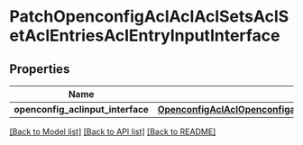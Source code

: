 # PatchOpenconfigAclAclAclSetsAclSetAclEntriesAclEntryInputInterface

## Properties
Name | Type | Description | Notes
------------ | ------------- | ------------- | -------------
**openconfig_aclinput_interface** | [**OpenconfigAclAclOpenconfigaclaclAclsetsAclentriesInputinterface**](OpenconfigAclAclOpenconfigaclaclAclsetsAclentriesInputinterface.md) |  | [optional] 

[[Back to Model list]](../README.md#documentation-for-models) [[Back to API list]](../README.md#documentation-for-api-endpoints) [[Back to README]](../README.md)


